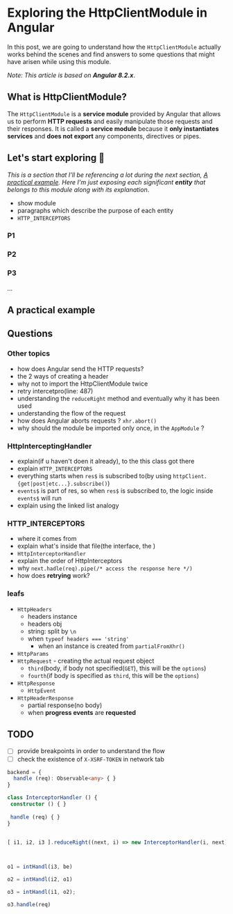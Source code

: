 # Exploring the HttpClientModule in Angular

<!-- Preface -->
In this post, we are going to understand how the `HttpClientModule` actually works behind the scenes and find answers to some questions that might have arisen while using this module.

_Note: This article is based on **Angular 8.2.x**_.

## What is HttpClientModule?

<!-- A brief description -->
The `HttpClientModule` is a **service module** provided by Angular that allows us to perform **HTTP requests** and easily manipulate those requests and their responses. It is called a **service module** because it **only instantiates services** and **does not export** any components, directives or pipes.

## Let's start exploring 🚧

_This is a section that I'll be referencing a lot during the next section, [A practical example](#a-practical-example). 
Here I'm just exposing each significant **entity** that belongs to this module along with its explanation_.

* show module
* paragraphs which describe the purpose of each entity
* `HTTP_INTERCEPTORS`

### P1

### P2

### P3

...

## A practical example

## Questions

<!-- Notes -->

### Other topics
* how does Angular send the HTTP requests?
* the 2 ways of creating a header
* why not to import the HttpClientModule twice
* retry intercetpro(line: 487)
* understanding the `reduceRight` method and eventually why it has been used
* understanding the flow of the request
* how does Angular aborts requests ? `xhr.abort()`
* why should the module be imported only once, in the `AppModule` ?

### HttpInterceptingHandler
  * explain(if u haven't doen it already), to the this class got there
  * explain `HTTP_INTERCEPTORS`
  * everything starts when `res$` is subscribed to(by using `httpClient.{get|post|etc...}.subscribe()`)
  * `events$` is part of res, so when `res$` is subscribed to, the logic inside `events$` will run
  * explain using the linked list analogy

### HTTP_INTERCEPTORS
* where it comes from
* explain what's inside that file(the interface, the )
* `HttpInterceptorHandler`
* explain the order of HttpInterceptors
* why `next.hadle(req).pipe(/* access the response here */)`
* how does **retrying** work?

### leafs
  * `HttpHeaders`
    * headers instance
    * headers obj
    * string: split by `\n`
    * when `typeof headers === 'string'`
      * when an instance is created from  `partialFromXhr()`
  * `HttpParams`
  * `HttpRequest` - creating the actual request object
    * `third`(body, if body not specified(`GET`), this will be the `options`)
    * `fourth`(if body is specified as `third`, this will be the `options`)
  * `HttpResponse`
    * `HttpEvent`
  * `HttpHeaderResponse`
    * partial response(no body)
    * when **progress events** are **requested**

## TODO

- [ ] provide breakpoints in order to understand the flow
- [ ] check the existence of `X-XSRF-TOKEN` in network tab

```typescript
backend = {
  handle (req): Observable<any> { }
}

class InterceptorHandler () {
 constructor () { }
 
 handle (req) { }
}


[ i1, i2, i3 ].reduceRight((next, i) => new InterceptorHandler(i, next), backend) 



o1 = intHandl(i3, be)

o2 = intHandl(i2, o1)

o3 = intHandl(i1, o2);

o3.handle(req)
```
